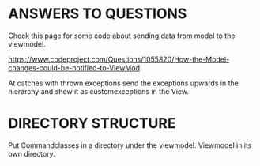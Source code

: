 ANSWERS TO QUESTIONS
====================

Check this page for some code about sending data from model to the viewmodel.

https://www.codeproject.com/Questions/1055820/How-the-Model-changes-could-be-notified-to-ViewMod

At catches with thrown exceptions send the exceptions upwards in the hierarchy and show it as customexceptions in the View.

DIRECTORY STRUCTURE
===================

Put Commandclasses in a directory under the viewmodel.
Viewmodel in its own directory.